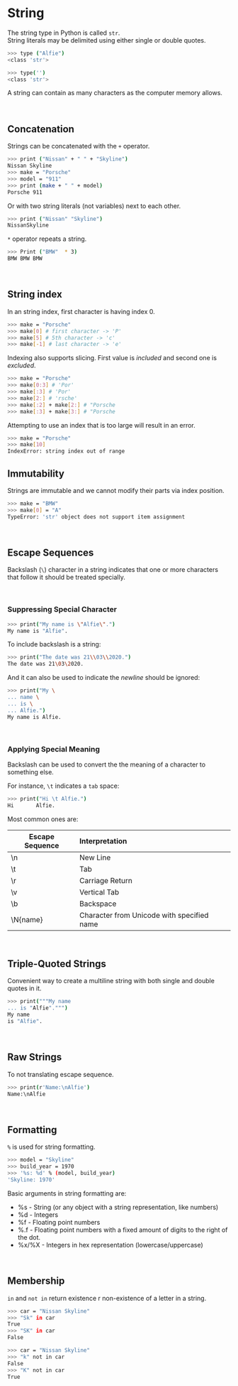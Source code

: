 # String

The string type in Python is called ```str```. <br>
String literals may be delimited using either single or double quotes.

```bash
>>> type ("Alfie")
<class 'str'>

>>> type('')
<class 'str'>
```

A string can contain as many characters as the computer memory allows.

<br>

## Concatenation

Strings can be concatenated with the ```+``` operator. 

```bash
>>> print ("Nissan" + " " + "Skyline")
Nissan Skyline
>>> make = "Porsche"
>>> model = "911"
>>> print (make + " " + model)
Porsche 911
```

Or with two string literals (not variables) next to each other.

```bash
>>> print ("Nissan" "Skyline")
NissanSkyline
```

```*``` operator repeats a string.

```bash
>>> Print ("BMW"  * 3)
BMW BMW BMW 
```

<br>

## String index

In an string index, first character is having index 0.

```bash
>>> make = "Porsche"
>>> make[0] # first character -> 'P'
>>> make[5] # 5th character -> 'c'
>>> make[-1] # last character -> 'e'
```

Indexing also supports slicing. First value is *included* and second one is *excluded*.

```bash
>>> make = "Porsche"
>>> make[0:3] # 'Por'
>>> make[:3] # 'Por'
>>> make[2:] # 'rsche'
>>> make[:2] + make[2:] # "Porsche
>>> make[:3] + make[3:] # "Porsche
```

Attempting to use an index that is too large will result in an error.

```bash
>>> make = "Porsche"
>>> make[10]
IndexError: string index out of range
```

## Immutability

Strings are immutable and we cannot modify their parts via index position.

```bash
>>> make = "BMW"
>>> make[0] = "A"
TypeError: 'str' object does not support item assignment
```

<br>

## Escape Sequences

Backslash (```\```) character in a string indicates that one or more characters that follow it should be treated specially.

<br>

### Suppressing Special Character

```bash
>>> print("My name is \"Alfie\".")
My name is "Alfie".
```

To include backslash is a string:

```bash
>>> print("The date was 21\\03\\2020.")
The date was 21\03\2020.
```

And it can also be used to indicate the *newline* should be ignored: 

```bash
>>> print("My \
... name \
... is \
... Alfie.")
My name is Alfie.
```

<br>

### Applying Special Meaning

Backslash can be used to convert the the meaning of a character to something else.

For instance, ```\t``` indicates a ```tab``` space:

```bash
>>> print("Hi \t Alfie.")
Hi       Alfie.
```

Most common ones are:

| Escape Sequence | Interpretation |
| --------------- |:-------------- |
| \n              | New Line       |
| \t              | Tab            |
| \r              | Carriage Return |
| \v              | Vertical Tab   |
| \b              | Backspace      |
| \N{name}        | Character from Unicode with specified name |


<br>

## Triple-Quoted Strings

Convenient way to create a multiline string with both single and double quotes in it.

```bash
>>> print("""My name
... is "Alfie".""")
My name
is "Alfie".
```

<br />

## Raw Strings

To not translating escape sequence.

```bash
>>> print(r'Name:\nAlfie')
Name:\nAlfie
```

<br>

## Formatting

```%``` is used for string formatting.

```bash
>>> model = "Skyline"
>>> build_year = 1970
>>> '%s: %d' % (model, build_year)
'Skyline: 1970'
```

Basic arguments in string formatting are:
* %s - String (or any object with a string representation, like numbers)
* %d - Integers
* %f - Floating point numbers
* %.<number of digits>f - Floating point numbers with a fixed amount of digits to the right of the dot.
* %x/%X - Integers in hex representation (lowercase/uppercase)

<br>

## Membership

```in``` and ```not in``` return existence r non-existence of a letter in a string.

```bash
>>> car = "Nissan Skyline"
>>> "Sk" in car
True
>>> "SK" in car
False
```

```bash
>>> car = "Nissan Skyline"
>>> "k" not in car
False
>>> "K" not in car
True
```
